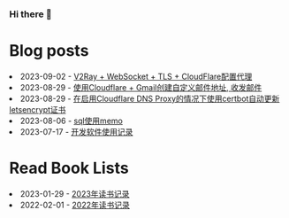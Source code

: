 ### Hi there 👋

<!--
**deletefromuser/deletefromuser** is a ✨ _special_ ✨ repository because its `README.md` (this file) appears on your GitHub profile.

Here are some ideas to get you started:

- 🔭 I’m currently working on ...
- 🌱 I’m currently learning ...
- 👯 I’m looking to collaborate on ...
- 🤔 I’m looking for help with ...
- 💬 Ask me about ...
- 📫 How to reach me: ...
- 😄 Pronouns: ...
- ⚡ Fun fact: ...
-->

# Blog posts
<!-- BLOG-POST-LIST:START -->
<li>2023-09-02 - <a href="https://deletefromuser.github.io/tip/2023090201/" rel="nofollow">V2Ray + WebSocket + TLS + CloudFlare配置代理</a></li><li>2023-08-29 - <a href="https://deletefromuser.github.io/web/2023082902/" rel="nofollow">使用Cloudflare + Gmail创建自定义邮件地址, 收发邮件</a></li><li>2023-08-29 - <a href="https://deletefromuser.github.io/web/2023082901/" rel="nofollow">在启用Cloudflare DNS Proxy的情况下使用certbot自动更新letsencrypt证书</a></li><li>2023-08-06 - <a href="https://deletefromuser.github.io/sql/2023060301/" rel="nofollow">sql使用memo</a></li><li>2023-07-17 - <a href="https://deletefromuser.github.io/tip/2023071701/" rel="nofollow">开发软件使用记录</a></li>
<!-- BLOG-POST-LIST:END -->

# Read Book Lists
<!-- READ-BOOK-LIST:START -->
<li>2023-01-29 - <a href="https://deletefromuser.github.io/read/2023012901/" rel="nofollow">2023年读书记录</a></li><li>2022-02-01 - <a href="https://deletefromuser.github.io/read/2022030701/" rel="nofollow">2022年读书记录</a></li>
<!-- READ-BOOK-LIST:END -->
